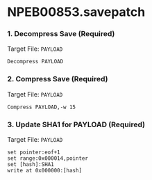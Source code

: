 # NPEB00853.savepatch

### 1. Decompress Save (Required)

Target File: `PAYLOAD`

```
Decompress PAYLOAD
```

### 2. Compress Save (Required)

Target File: `PAYLOAD`

```
Compress PAYLOAD,-w 15
```

### 3. Update SHA1 for PAYLOAD (Required)

Target File: `PAYLOAD`

```
set pointer:eof+1
set range:0x000014,pointer
set [hash]:SHA1
write at 0x000000:[hash]
```


